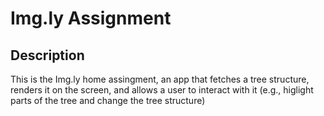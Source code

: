 # Img.ly Assignment

## Description

This is the Img.ly home assingment, an app that fetches a tree structure, 
renders it on the screen, and allows a user to interact with it (e.g., higlight parts of the tree and change the tree structure)